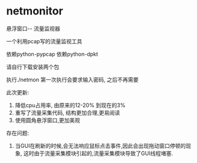 netmonitor
==========

悬浮窗口-- 流量监视器

一个利用pcap写的流量监视工具

依赖python-pypcap
依赖python-dpkt

请自行下载安装两个包

执行./netmon  第一次执行会要求输入密码, 之后不再需要

此次更新:

1. 降低cpu占用率, 由原来的12-20% 到现在的3%
2. 重写了流量采集代码, 结构更加合理,更易阅读
3. 使用圆角悬浮窗口,更加美观

存在问题:

1. 当GUI在刷新的时候,会无法响应鼠标点击事件,因此会出现拖动窗口停顿的现象,
这时由于流量采集模块引起的,流量采集模块导致了GUI线程堵塞.
